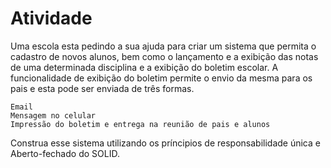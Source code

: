 # Atividade

Uma escola esta pedindo a sua ajuda para criar um sistema que permita o cadastro de novos alunos, bem como o lançamento e a exibição das notas de uma determinada disciplina e a exibição do boletim escolar. A funcionalidade de exibição do boletim permite o envio da mesma para os pais e esta pode ser enviada de três formas.

    Email
    Mensagem no celular
    Impressão do boletim e entrega na reunião de pais e alunos

Construa esse sistema utilizando os príncipios de responsabilidade única e Aberto-fechado do SOLID.

